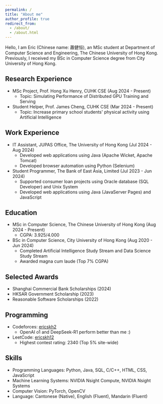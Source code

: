 ```yaml
---
permalink: /
title: "About me"
author_profile: true
redirect_from: 
  - /about/
  - /about.html
---
```


Hello, I am Eric (Chinese name: 蕭健恒), an MSc student at Department of Computer Science and Engineering, The Chinese University of Hong Kong. Previously, I received my BSc in Computer Science degree from City University of Hong Kong.

Research Experience
------
- MSc Project, Prof. Hong Xu Henry, CUHK CSE (Aug 2024 - Present)
  - Topic: Simulating Performance of Distributed GPU Training and Serving
- Student Helper, Prof. James Cheng, CUHK CSE (Mar 2024 - Present)
  - Topic: Increase primary school students' physical activity using Artificial Intelligence

Work Experience
------
- IT Assistant, JUPAS Office, The University of Hong Kong (Jul 2024 - Aug 2024)
  - Developed web applications using Java (Apache Wicket, Apache Tomcat)
  - Developed browser automation using Python (Selenium)
- Student Programmer, The Bank of East Asia, Limited (Jul 2023 - Jun 2024)
  - Supported consumer loan projects using Oracle database (SQL Developer) and Unix System
  - Developed web applications using Java (JavaServer Pages) and JavaScript
  
Education
------
- MSc in Computer Science, The Chinese University of Hong Kong (Aug 2024 - Present)
  - CGPA: 3.925/4.000
- BSc in Computer Science, City University of Hong Kong (Aug 2020 - Jun 2024)
  - Completed Artificial Intelligence Study Stream and Data Science Study Stream
  - Awarded magna cum laude (Top 7% CGPA)
  
Selected Awards
------
- Shanghai Commercial Bank Scholarships (2024)
- HKSAR Government Scholarship (2023)
- Reasonable Software Scholarships (2022)

Programming
------
- Codeforces: [ericskh2](https://codeforces.com/profile/ericskh2)
  - OpenAI o1 and DeepSeek-R1 perform better than me :) 
- LeetCode: [ericskh12](https://leetcode.com/u/ericskh12/)
  - Highest contest rating: 2340 (Top 5% site-wide)

Skills
------
- Programming Languages: Python, Java, SQL, C/C++, HTML, CSS, JavaScript
- Machine Learning Systems: NVIDIA Nsight Compute, NVIDIA Nsight Systems
- Computer Vision: PyTorch, OpenCV
- Language: Cantonese (Native), English (Fluent), Mandarin (Fluent)
